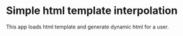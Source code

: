 # Simple html template interpolation
This app loads html template and generate dynamic html for a user.